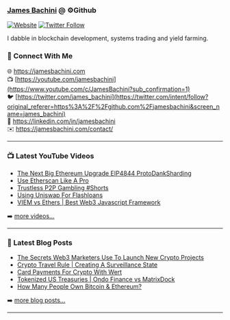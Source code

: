 ### [James Bachini][website] @ ⚙️Github

[![Website](https://img.shields.io/website?label=jamesbachini.com&style=for-the-badge&url=https%3A%2F%2Fjamesbachini.com)](https://jamesbachini.com)
[![Twitter Follow](https://img.shields.io/twitter/follow/james_bachini?color=1DA1F2&logo=twitter&style=for-the-badge)](https://twitter.com/intent/follow?original_referer=https%3A%2F%2Fgithub.com%2Fjamesbachini&screen_name=jamesbachini)

I dabble in blockchain development, systems trading and yield farming.

### 👋 Connect With Me

🌐 https://jamesbachini.com
<br />
📺 [https://youtube.com/jamesbachini](https://www.youtube.com/c/JamesBachini?sub_confirmation=1)
<br />
🐦 [https://twitter.com/james_bachini](https://twitter.com/intent/follow?original_referer=https%3A%2F%2Fgithub.com%2Fjamesbachini&screen_name=james_bachini)
<br />
👔 https://linkedin.com/in/jamesbachini
<br />
✉️ https://jamesbachini.com/contact/

---

### 📺 Latest YouTube Videos

<!-- YOUTUBE:START -->
- [The Next Big Ethereum Upgrade EIP4844 ProtoDankSharding](https://www.youtube.com/watch?v=ud_u8Ip1KnU)
- [Use Etherscan Like A Pro](https://www.youtube.com/watch?v=H47ksm6kCkA)
- [Trustless P2P Gambling #Shorts](https://www.youtube.com/watch?v=c3FP4R89FC4)
- [Using Uniswap For Flashloans](https://www.youtube.com/watch?v=rte5Rk-XQ24)
- [VIEM vs Ethers | Best Web3 Javascript Framework](https://www.youtube.com/watch?v=MXU4FN3fkmY)
<!-- YOUTUBE:END -->

➡️ [more videos...](https://youtube.com/jamesbachini)

---

### 📝 Latest Blog Posts

<!-- BLOG-POST-LIST:START -->
- [The Secrets Web3 Marketers Use To Launch New Crypto Projects](https://jamesbachini.com/web3-marketing/)
- [Crypto Travel Rule | Creating A Surveillance State](https://jamesbachini.com/crypto-travel-rule-creating-a-surveillance-state/)
- [Card Payments For Crypto With Wert](https://jamesbachini.com/card-payments/)
- [Tokenized US Treasuries | Ondo Finance vs MatrixDock](https://jamesbachini.com/tokenized-us-treasuries/)
- [How Many People Own Bitcoin &amp; Ethereum?](https://jamesbachini.com/how-many-people-own-bitcoin-ethereum/)
<!-- BLOG-POST-LIST:END -->

➡️ [more blog posts...](https://jamesbachini.com)

---

[website]: https://jamesbachini.com
[twitter]: https://twitter.com/james_bachini
[youtube]: https://youtube.com/jamesbachini
[linkedin]: https://linkedin.com/in/jamesbachini
